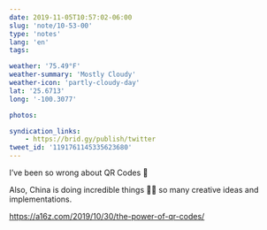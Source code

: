 ```yaml
---
date: 2019-11-05T10:57:02-06:00
slug: 'note/10-53-00'
type: 'notes'
lang: 'en'
tags:

weather: '75.49°F'
weather-summary: 'Mostly Cloudy'
weather-icon: 'partly-cloudy-day'
lat: '25.6713'
long: '-100.3077'

photos:

syndication_links:
    - https://brid.gy/publish/twitter
tweet_id: '1191761145335623680'
---
```

I’ve been so wrong about QR Codes 🤯

Also, China is doing  incredible things 👏🏼 so many creative ideas and implementations.

https://a16z.com/2019/10/30/the-power-of-qr-codes/

